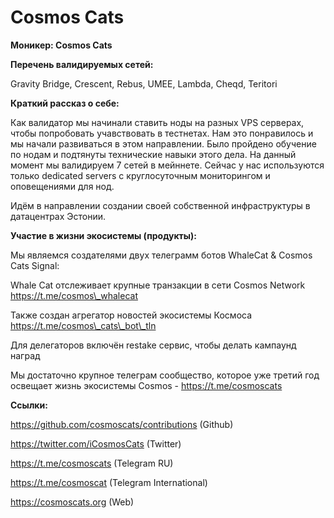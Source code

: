 # Cosmos Cats

**Моникер: Cosmos Cats**

**Перечень валидируемых сетей:**

Gravity Bridge, Crescent, Rebus, UMEE, Lambda, Cheqd, Teritori

**Краткий рассказ о себе:**

Как валидатор мы начинали ставить ноды на разных VPS серверах, чтобы попробовать учавствовать в тестнетах. Нам это понравилось и мы начали развиваться в этом направлении. Было пройдено обучение по нодам и подтянуты технические навыки этого дела. На данный момент мы валидируем 7 сетей в мейннете. Сейчас у нас используются только dedicated servers с круглосуточным мониторингом и оповещениями для нод.

Идём в направлении создании своей собственной инфраструктуры в датацентрах Эстонии.

**Участие в жизни экосистемы (продукты):**

Мы являемся создателями двух телеграмм ботов WhaleCat & Cosmos Cats Signal:

Whale Cat отслеживает крупные транзакции в сети Cosmos Network https://t.me/cosmos\_whalecat

Также создан агрегатор новостей экосистемы Космоса https://t.me/cosmos\_cats\_bot\_tln

Для делегаторов включён restake сервис, чтобы делать кампаунд наград

Мы достаточно крупное телеграм сообщество, которое уже третий год освещает жизнь экосистемы Cosmos - https://t.me/cosmoscats

**Ссылки:**

https://github.com/cosmoscats/contributions (Github)

https://twitter.com/iCosmosCats (Twitter)

https://t.me/cosmoscats (Telegram RU)

https://t.me/cosmoscat (Telegram International)

https://cosmoscats.org (Web)
